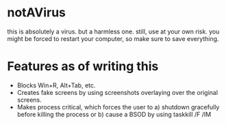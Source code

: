 # notAVirus
this is absolutely a virus.
but a harmless one. still, use at your own risk. you might be forced to restart your computer, so make sure to save everything.

# Features as of writing this
 - Blocks Win+R, Alt+Tab, etc.
 - Creates fake screens by using screenshots overlaying over the original screens.
 - Makes process critical, which forces the user to a) shutdown gracefully before killing the process or b) cause a BSOD by using taskkill /F /IM
